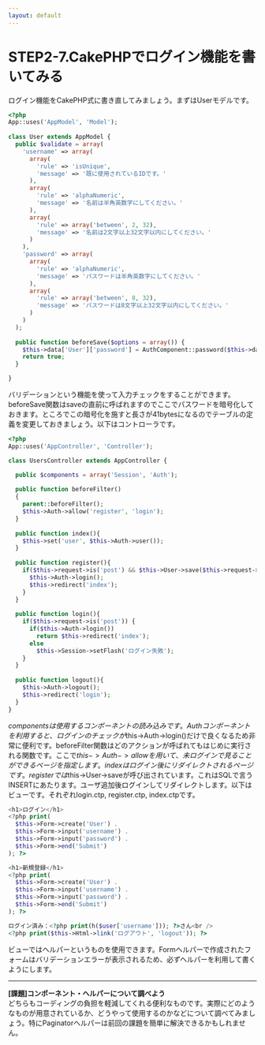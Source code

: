 ```yaml
---
layout: default
---
```

# STEP2-7.CakePHPでログイン機能を書いてみる

ログイン機能をCakePHP式に書き直してみましょう。まずはUserモデルです。

```php
<?php
App::uses('AppModel', 'Model');
 
class User extends AppModel {
  public $validate = array(
    'username' => array(
      array(
        'rule' => 'isUnique',
        'message' => '既に使用されているIDです。'
      ),
      array(
        'rule' => 'alphaNumeric',
        'message' => '名前は半角英数字にしてください。'
      ),
      array(
        'rule' => array('between', 2, 32),
        'message' => '名前は2文字以上32文字以内にしてください。'
      )
    ),
    'password' => array(
      array(
        'rule' => 'alphaNumeric',
        'message' => 'パスワードは半角英数字にしてください。'
      ),
      array(
        'rule' => array('between', 8, 32),
        'message' => 'パスワードは8文字以上32文字以内にしてください。'
      )
    )
  );
  
  public function beforeSave($options = array()) {
    $this->data['User']['password'] = AuthComponent::password($this->data['User']['password']);
    return true;
  }

}
```
バリデーションという機能を使って入力チェックをすることができます。beforeSave関数はsaveの直前に呼ばれますのでここでパスワードを暗号化しておきます。ところでこの暗号化を施すと長さが41bytesになるのでテーブルの定義を変更しておきましょう。以下はコントローラです。

```php
<?php
App::uses('AppController', 'Controller');

class UsersController extends AppController {

  public $components = array('Session', 'Auth');
  
  public function beforeFilter()
  {
    parent::beforeFilter();
    $this->Auth->allow('register', 'login');
  }
  
  public function index(){
    $this->set('user', $this->Auth->user());
  }
  
  public function register(){
    if($this->request->is('post') && $this->User->save($this->request->data)){
      $this->Auth->login();
      $this->redirect('index');
    }
  }
  
  public function login(){
    if($this->request->is('post')) {
      if($this->Auth->login())
        return $this->redirect('index');
      else
        $this->Session->setFlash('ログイン失敗');
    }
  }
  
  public function logout(){
    $this->Auth->logout();
    $this->redirect('login');
  }
}
```
$componentsは使用するコンポーネントの読み込みです。Authコンポーネントを利用すると、ログインのチェックが$this->Auth->login()だけで良くなるため非常に便利です。beforeFilter関数はどのアクションが呼ばれてもはじめに実行される関数です。ここで$this->Auth->allowを用いて、未ログインで見ることができるページを指定します。indexはログイン後にリダイレクトされるページです。registerでは$this->User->saveが呼び出されています。これはSQLで言うINSERTにあたります。ユーザ追加後ログインしてリダイレクトします。以下はビューです。それぞれlogin.ctp, register.ctp, index.ctpです。

```php
<h1>ログイン</h1>
<?php print(
  $this->Form->create('User') .
  $this->Form->input('username') .
  $this->Form->input('password') .
  $this->Form->end('Submit')
); ?>
```

```php
<h1>新規登録</h1>
<?php print(
  $this->Form->create('User') .
  $this->Form->input('username') .
  $this->Form->input('password') .
  $this->Form->end('Submit')
); ?>
```

```php
ログイン済み：<?php print(h($user['username'])); ?>さん<br />
<?php print($this->Html->link('ログアウト', 'logout')); ?>
```
ビューではヘルパーというものを使用できます。Formヘルパーで作成されたフォームはバリデーションエラーが表示されるため、必ずヘルパーを利用して書くようにします。

***

**[課題]コンポーネント・ヘルパーについて調べよう**  
どちらもコーディングの負担を軽減してくれる便利なものです。実際にどのようなものが用意されているか、どうやって使用するのかなどについて調べてみましょう。特にPaginatorヘルパーは前回の課題を簡単に解決できるかもしれません。